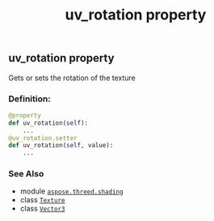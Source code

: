 ﻿---
title: uv_rotation property
second_title: Aspose.3D for Python via .NET API References
description: 
type: docs
weight: 200
url: /python-net/aspose.threed.shading/texture/uv_rotation/
is_root: false
---

## uv_rotation property


Gets or sets the rotation of the texture
### Definition:
```python
@property
def uv_rotation(self):
    ...
@uv_rotation.setter
def uv_rotation(self, value):
    ...
```

### See Also
* module [`aspose.threed.shading`](../../)
* class [`Texture`](/3d/python-net/aspose.threed.shading/texture)
* class [`Vector3`](/3d/python-net/aspose.threed.utilities/vector3)
